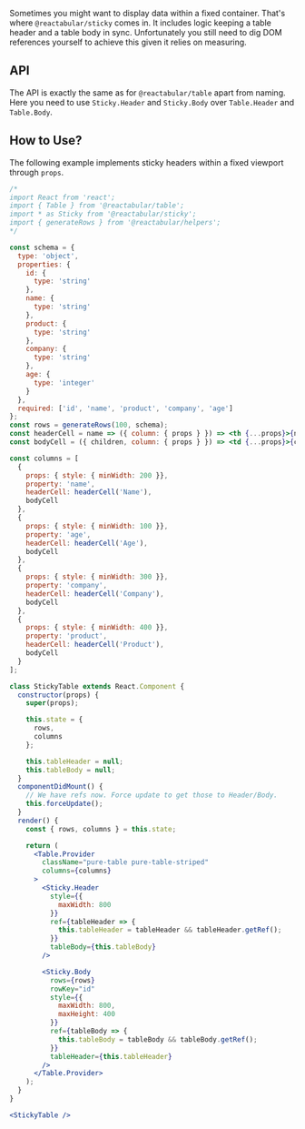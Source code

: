 Sometimes you might want to display data within a fixed container. That's where `@reactabular/sticky` comes in. It includes logic keeping a table header and a table body in sync. Unfortunately you still need to dig DOM references yourself to achieve this given it relies on measuring.

## API

The API is exactly the same as for `@reactabular/table` apart from naming. Here you need to use `Sticky.Header` and `Sticky.Body` over `Table.Header` and `Table.Body`.

## How to Use?

The following example implements sticky headers within a fixed viewport through `props`.

```jsx
/*
import React from 'react';
import { Table } from '@reactabular/table';
import * as Sticky from '@reactabular/sticky';
import { generateRows } from '@reactabular/helpers';
*/

const schema = {
  type: 'object',
  properties: {
    id: {
      type: 'string'
    },
    name: {
      type: 'string'
    },
    product: {
      type: 'string'
    },
    company: {
      type: 'string'
    },
    age: {
      type: 'integer'
    }
  },
  required: ['id', 'name', 'product', 'company', 'age']
};
const rows = generateRows(100, schema);
const headerCell = name => ({ column: { props } }) => <th {...props}>{name}</th>;
const bodyCell = ({ children, column: { props } }) => <td {...props}>{children}</td>;

const columns = [
  {
    props: { style: { minWidth: 200 }},
    property: 'name',
    headerCell: headerCell('Name'),
    bodyCell
  },
  {
    props: { style: { minWidth: 100 }},
    property: 'age',
    headerCell: headerCell('Age'),
    bodyCell
  },
  {
    props: { style: { minWidth: 300 }},
    property: 'company',
    headerCell: headerCell('Company'),
    bodyCell
  },
  {
    props: { style: { minWidth: 400 }},
    property: 'product',
    headerCell: headerCell('Product'),
    bodyCell
  }
];

class StickyTable extends React.Component {
  constructor(props) {
    super(props);

    this.state = {
      rows,
      columns
    };

    this.tableHeader = null;
    this.tableBody = null;
  }
  componentDidMount() {
    // We have refs now. Force update to get those to Header/Body.
    this.forceUpdate();
  }
  render() {
    const { rows, columns } = this.state;

    return (
      <Table.Provider
        className="pure-table pure-table-striped"
        columns={columns}
      >
        <Sticky.Header
          style={{
            maxWidth: 800
          }}
          ref={tableHeader => {
            this.tableHeader = tableHeader && tableHeader.getRef();
          }}
          tableBody={this.tableBody}
        />

        <Sticky.Body
          rows={rows}
          rowKey="id"
          style={{
            maxWidth: 800,
            maxHeight: 400
          }}
          ref={tableBody => {
            this.tableBody = tableBody && tableBody.getRef();
          }}
          tableHeader={this.tableHeader}
        />
      </Table.Provider>
    );
  }
}

<StickyTable />
```
